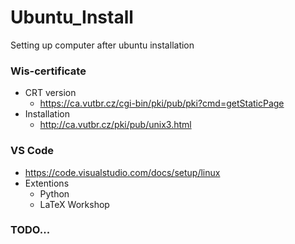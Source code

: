 # Ubuntu_Install
Setting up computer after ubuntu installation

### Wis-certificate
* CRT version
	* https://ca.vutbr.cz/cgi-bin/pki/pub/pki?cmd=getStaticPage
* Installation
	* http://ca.vutbr.cz/pki/pub/unix3.html

### VS Code
* https://code.visualstudio.com/docs/setup/linux
* Extentions
	* Python
	* LaTeX Workshop

### TODO...
